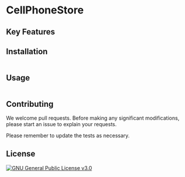 # CellPhoneStore



## Key Features



## Installation

```

```

## Usage

```

```

## Contributing

We welcome pull requests. Before making any significant modifications, please start an issue to explain your requests.

Please remember to update the tests as necessary.

## License

[![GNU General Public License v3.0](https://github.com/user-attachments/assets/a750987b-05be-4b37-a53a-65a84cc00452)](LICENSE.md)
